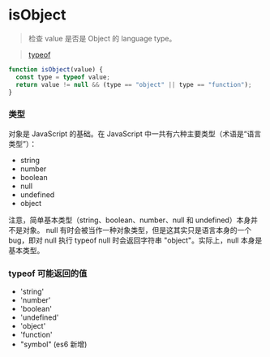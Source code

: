 # isObject

> 检查 value 是否是 Object 的 language type。

> [typeof](https://developer.mozilla.org/zh-CN/docs/Web/JavaScript/Reference/Operators/typeof)

```js
function isObject(value) {
  const type = typeof value;
  return value != null && (type == "object" || type == "function");
}
```

### 类型

对象是 JavaScript 的基础。在 JavaScript 中一共有六种主要类型（术语是“语言类型”）：

- string
- number
- boolean
- null
- undefined
- object

注意，简单基本类型（string、boolean、number、null 和 undefined）本身并不是对象。
null 有时会被当作一种对象类型，但是这其实只是语言本身的一个 bug，即对 null 执行
typeof null 时会返回字符串 "object"。实际上，null 本身是基本类型。

### typeof 可能返回的值

- 'string'
- 'number'
- 'boolean'
- 'undefined'
- 'object'
- 'function'
- "symbol" (es6 新增)
